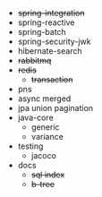 - ~~spring-integration~~
- spring-reactive
- spring-batch
- spring-security-jwk
- hibernate-search
- ~~rabbitmq~~
- ~~redis~~
  - ~~transaction~~
- pns
- async merged
- jpa union pagination
- java-core
  - generic
  - variance
- testing
  - jacoco
- docs
  - ~~sql index~~
  - ~~b-tree~~
